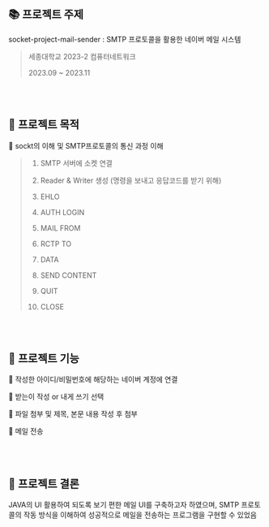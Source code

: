 ## :books: 프로젝트 주제
socket-project-mail-sender : SMTP 프로토콜을 활용한 네이버 메일 시스템

> 세종대학교 2023-2 컴퓨터네트워크
>
> 2023.09 ~ 2023.11

<br/><br/>

## 🌟 프로젝트 목적

📌 sockt의 이해 및 SMTP프로토콜의 통신 과정 이해
>  1. SMTP 서버에 소켓 연결
> 
> 2. Reader & Writer 생성 (명령을 보내고 응답코드를 받기 위해)
> 
> 3. EHLO
> 
> 4. AUTH LOGIN
> 
> 5. MAIL FROM
> 
> 6. RCTP TO
> 
> 7. DATA
> 
> 8. SEND CONTENT
> 
> 9. QUIT
> 
> 10. CLOSE

<br/><br/>

## :star2: 프로젝트 기능

📌 작성한 아이디/비밀번호에 해당하는 네이버 계정에 연결 

📌 받는이 작성 or 내게 쓰기 선택

📌 파일 첨부 및 제목, 본문 내용 작성 후 첨부

📌 메일 전송

<br/><br/>

## :star2: 프로젝트 결론

JAVA의 UI 활용하여 되도록 보기 편한 메일 UI를 구축하고자 하였으며, SMTP 프로토콜의 작동 방식을 이해하여 성공적으로 메일을 전송하는 프로그램을 구현할 수 있었음

